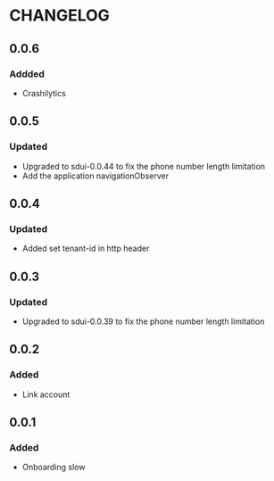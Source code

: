 # CHANGELOG

## 0.0.6
### Addded
- Crashilytics

## 0.0.5
### Updated
- Upgraded to sdui-0.0.44 to fix the phone number length limitation
- Add the application navigationObserver

## 0.0.4
### Updated
- Added set tenant-id in http header

## 0.0.3
### Updated
- Upgraded to sdui-0.0.39 to fix the phone number length limitation

## 0.0.2
### Added
- Link account

## 0.0.1
### Added
- Onboarding slow
